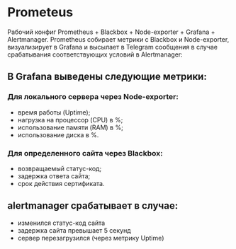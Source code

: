 # Prometeus

Рабочий конфиг Prometheus + Blackbox + Node-exporter + Grafana + Alertmanager.
Prometheus собирает метрики с Blackbox и Node-exporter, визуализирует в Grafana и высылает в Telegram сообщения в случае срабатывания соответствующих условий в Alertmanager:

## В Grafana выведены следующие метрики:

### Для локального сервера через Node-exporter:
- время работы (Uptime);
- нагрузка на процессор (CPU) в %;
- использование памяти (RAM) в %;
- использование диска в %.

### Для определенного сайта через Blackbox:
- возвращаемый статус-код;
- задержка ответа сайта;
- срок действия сертификата.

## alertmanager срабатывает в случае:
- изменился статус-код сайта
- задержка сайта превышает 5 секунд
- сервер перезагрузился (через метрику Uptime)

